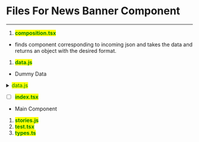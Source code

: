 # Files For News Banner Component

***

1. <mark style="color:green;">**composition.tsx**</mark>

* finds component corresponding to incoming json and takes the data and returns an object with the desired format.

1. <mark style="color:green;">**data.js**</mark>

* Dummy Data

<details>

<summary><mark style="color:green;">data.js</mark></summary>

```js
export const Data = {
  fields: {
    "Icon Path": {
      value: {
        src: "https://scdev13.duke-energy.com/_/media/images/flipboard/flipboard-electric-vehicle.jpg",
        alt: "Image Alt Text",
      },
    },
    Rounded: {
      value: true,
    },
    Title: {
      value: "Here to help during this difficult time.",
    },
    Body: {
      value:
        "Customers who need additional time to pay any outstanding balance may qualify for financial assistance. Learn how we are taking action to help in response to COVID-19.",
    },
    "BG Color": {
      fields: {
        Value: {
          value: "bg-teal-lighter",
        },
        Setting: {
          value: "Teal",
        },
      },
    },
    "CTA URL": {
      value: {
        href: "/test/newsbanner/cta",
        target: "_self",
        text: "View Resources",
      },
    },
  },
};
```

</details>

* [ ] <mark style="color:green;">**index.tsx**</mark>

<!---->

* Main Component

1. <mark style="color:green;">**stories.js**</mark>
2. <mark style="color:green;">**test.tsx**</mark>
3. <mark style="color:green;">**types.ts**</mark>
